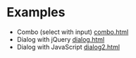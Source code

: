 # Examples
- Combo (select with input) [combo.html](combo.html)
- Dialog with jQuery [dialog.html](dialog.html)
- Dialog with JavaScript [dialog2.html](dialog2.html)
